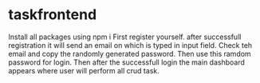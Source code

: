 # taskfrontend
Install all packages using npm i
First register yourself. after successfull registration it will send an email on which is typed in input field.
Check teh email and copy the randomly generated password.
Then use this ramdom password for login.
Then after the successfull login the main dashboard appears where user will perform all crud task.
